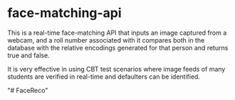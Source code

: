 # face-matching-api
This is a real-time face-matching API that inputs an image captured from a webcam, and a roll number associated with it compares both in the database with the relative encodings generated for that person and returns true and false.

It is very effective in using CBT test scenarios where image feeds of many students are verified in real-time and defaulters can be identified.

"# FaceReco" 

